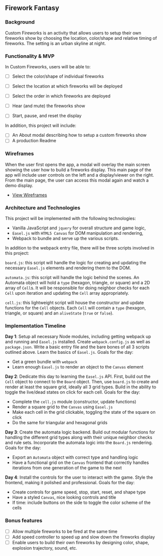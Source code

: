 ## Firework Fantasy

### Background

Custom Fireworks is an activity that allows users to setup their own fireworks show by choosing the location, color/shape and relative timing of fireworks. The setting is an urban skyline at night.

### Functionality & MVP  

In Custom Fireworks, users will be able to:

- [ ] Select the color/shape of individual fireworks
- [ ] Select the location at which fireworks will be deployed
- [ ] Select the order in which fireworks are deployed
- [ ] Hear (and mute) the fireworks show
- [ ] Start, pause, and reset the display


In addition, this project will include:

- [ ] An About modal describing how to setup a custom fireworks show
- [ ] A production Readme

### Wireframes

When the user first opens the app, a modal will overlay the main screen showing the user how to build a fireworks display. This main page of the app will include user controls on the left and a display/viewer on the right. From the main page, the user can access this modal again and watch a demo display.  

- [View Wireframes][wireframes]

[wireframes]: wireframes


### Architecture and Technologies

This project will be implemented with the following technologies:

- Vanilla JavaScript and `jquery` for overall structure and game logic,
- `Easel.js` with `HTML5 Canvas` for DOM manipulation and rendering,
- Webpack to bundle and serve up the various scripts.

In addition to the webpack entry file, there will be three scripts involved in this project:

`board.js`: this script will handle the logic for creating and updating the necessary `Easel.js` elements and rendering them to the DOM.

`automata.js`: this script will handle the logic behind the scenes.  An Automata object will hold a `type` (hexagon, triangle, or square) and a 2D array of `Cell`s.  It will be responsible for doing neighbor checks for each `Cell` upon iteration and updating the `Cell` array appropriately.

`cell.js`: this lightweight script will house the constructor and update functions for the `Cell` objects.  Each `Cell` will contain a `type` (hexagon, triangle, or square) and an `aliveState` (`true` or `false`).

### Implementation Timeline

**Day 1**: Setup all necessary Node modules, including getting webpack up and running and `Easel.js` installed.  Create `webpack.config.js` as well as `package.json`.  Write a basic entry file and the bare bones of all 3 scripts outlined above.  Learn the basics of `Easel.js`.  Goals for the day:

- Get a green bundle with `webpack`
- Learn enough `Easel.js` to render an object to the `Canvas` element

**Day 2**: Dedicate this day to learning the `Easel.js` API.  First, build out the `Cell` object to connect to the `Board` object.  Then, use `board.js` to create and render at least the square grid, ideally all 3 grid types.  Build in the ability to toggle the live/dead states on click for each cell.  Goals for the day:

- Complete the `cell.js` module (constructor, update functions)
- Render a square grid to the `Canvas` using `Easel.js`
- Make each cell in the grid clickable, toggling the state of the square on click
- Do the same for triangular and hexagonal grids

**Day 3**: Create the automata logic backend.  Build out modular functions for handling the different grid types along with their unique neighbor checks and rule sets.  Incorporate the automata logic into the `Board.js` rendering.  Goals for the day:

- Export an `Automata` object with correct type and handling logic
- Have a functional grid on the `Canvas` frontend that correctly handles iterations from one generation of the game to the next


**Day 4**: Install the controls for the user to interact with the game.  Style the frontend, making it polished and professional.  Goals for the day:

- Create controls for game speed, stop, start, reset, and shape type
- Have a styled `Canvas`, nice looking controls and title
- If time: include buttons on the side to toggle the color scheme of the cells


### Bonus features

- [ ] Allow multiple fireworks to be fired at the same time
- [ ] Add speed controller to speed up and slow down the fireworks display
- [ ] Enable users to build their own fireworks by designing color, shape, explosion trajectory, sound, etc.

